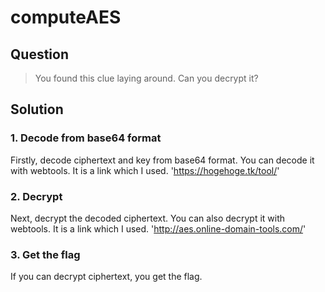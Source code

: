 # computeAES

## Question
  > You found this clue laying around. Can you decrypt it?

## Solution
### 1. Decode from base64 format
  Firstly, decode ciphertext and key from base64 format.
  You can decode it with webtools.
  It is a link which I used.
  'https://hogehoge.tk/tool/'


### 2. Decrypt
  Next, decrypt the decoded ciphertext.
  You can  also decrypt it with webtools.
  It is a link which I used.
  'http://aes.online-domain-tools.com/'

### 3. Get the flag
  If you can decrypt ciphertext, you get the flag.
